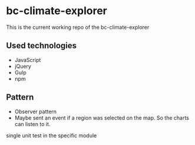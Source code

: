 # bc-climate-explorer
This is the current working repo of the bc-climate-explorer

## Used technologies
- JavaScript
- jQuery
- Gulp
- npm

## Pattern
- Observer pattern
- Maybe sent an event if a region was selected on the map. So the charts can listen to it.


single unit test in the specific module
